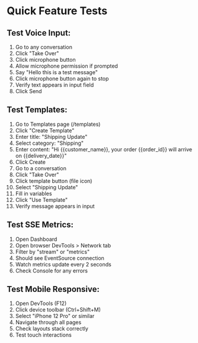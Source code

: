 # Quick Feature Tests

## Test Voice Input:
1. Go to any conversation
2. Click "Take Over"
3. Click microphone button
4. Allow microphone permission if prompted
5. Say "Hello this is a test message"
6. Click microphone button again to stop
7. Verify text appears in input field
8. Click Send

## Test Templates:
1. Go to Templates page (/templates)
2. Click "Create Template"
3. Enter title: "Shipping Update"
4. Select category: "Shipping"
5. Enter content: "Hi {{customer_name}}, your order {{order_id}} will arrive on {{delivery_date}}"
6. Click Create
7. Go to a conversation
8. Click "Take Over"
9. Click template button (file icon)
10. Select "Shipping Update"
11. Fill in variables
12. Click "Use Template"
13. Verify message appears in input

## Test SSE Metrics:
1. Open Dashboard
2. Open browser DevTools > Network tab
3. Filter by "stream" or "metrics"
4. Should see EventSource connection
5. Watch metrics update every 2 seconds
6. Check Console for any errors

## Test Mobile Responsive:
1. Open DevTools (F12)
2. Click device toolbar (Ctrl+Shift+M)
3. Select "iPhone 12 Pro" or similar
4. Navigate through all pages
5. Check layouts stack correctly
6. Test touch interactions